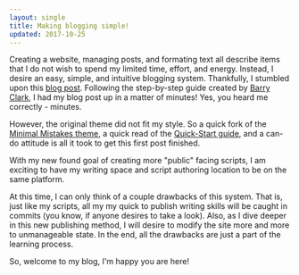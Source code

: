 ```yaml
---
layout: single
title: Making blogging simple!
updated: 2017-10-25
---
```


Creating a website, managing posts, and formating text all describe items that I do not wish to spend my limited time, effort, and energy. Instead, I desire an easy, simple, and intuitive blogging system. Thankfully, I stumbled upon this [blog post](https://www.smashingmagazine.com/2014/08/build-blog-jekyll-github-pages/). Following the step-by-step guide created by [Barry Clark](https://www.smashingmagazine.com/author/barryclark/?rel=author "Barry Clark"), I had my blog post up in a matter of minutes! Yes, you heard me correctly - minutes. 

However, the original theme did not fit my style. So a quick fork of the [Minimal Mistakes theme](https://mmistakes.github.io/minimal-mistakes/ "Minimal Mistakes"), a quick read of the [Quick-Start guide](https://mmistakes.github.io/minimal-mistakes/docs/quick-start-guide/), and a can-do attitude is all it took to get this first post finished. 

With my new found goal of creating more "public" facing scripts, I am exciting to have my writing space and script authoring location to be on the same platform. 

At this time, I can only think of a couple drawbacks of this system. That is, just like my scripts, all my my quick to publish writing skills will be caught in commits (you know, if anyone desires to take a look). Also, as I dive deeper in this new publishing method, I will desire to modify the site more and more to unmanageable state. In the end, all the drawbacks are just a part of the learning process. 

So, welcome to my blog, I'm happy you are here!
